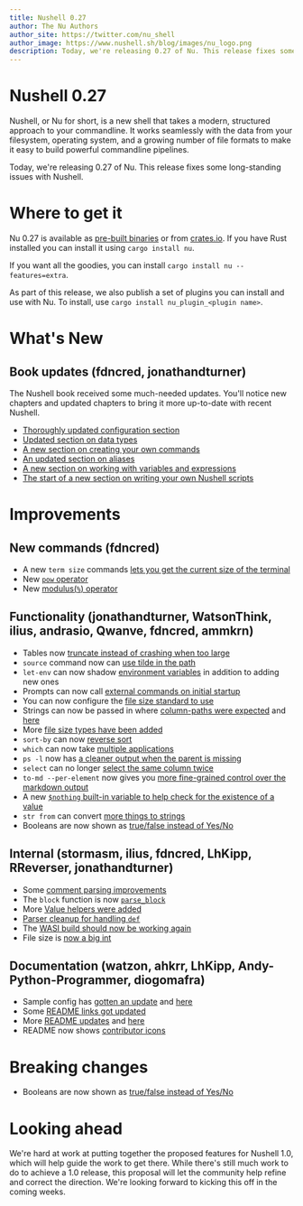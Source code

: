 ```yaml
---
title: Nushell 0.27
author: The Nu Authors
author_site: https://twitter.com/nu_shell
author_image: https://www.nushell.sh/blog/images/nu_logo.png
description: Today, we're releasing 0.27 of Nu. This release fixes some long-standing issues with Nushell.
---
```


# Nushell 0.27

Nushell, or Nu for short, is a new shell that takes a modern, structured approach to your commandline. It works seamlessly with the data from your filesystem, operating system, and a growing number of file formats to make it easy to build powerful commandline pipelines.

Today, we're releasing 0.27 of Nu. This release fixes some long-standing issues with Nushell.

<!-- more -->

# Where to get it

Nu 0.27 is available as [pre-built binaries](https://github.com/nushell/nushell/releases/tag/0.27.0) or from [crates.io](https://crates.io/crates/nu). If you have Rust installed you can install it using `cargo install nu`.

If you want all the goodies, you can install `cargo install nu --features=extra`.

As part of this release, we also publish a set of plugins you can install and use with Nu. To install, use `cargo install nu_plugin_<plugin name>`.

# What's New

## Book updates (fdncred, jonathandturner)

The Nushell book received some much-needed updates. You'll notice new chapters and updated chapters to bring it more up-to-date with recent Nushell.

- [Thoroughly updated configuration section](https://www.nushell.sh/book/configuration)
- [Updated section on data types](https://www.nushell.sh/book/types_of_data)
- [A new section on creating your own commands](https://www.nushell.sh/book/custom_commands)
- [An updated section on aliases](https://www.nushell.sh/book/aliases)
- [A new section on working with variables and expressions](https://www.nushell.sh/book/variables_and_subexpressions)
- [The start of a new section on writing your own Nushell scripts](https://www.nushell.sh/book/scripts)

# Improvements

## New commands (fdncred)

- A new `term size` commands [lets you get the current size of the terminal](https://github.com/nushell/nushell/pull/3038)
- New [`pow` operator](https://github.com/nushell/nushell/pull/2976)
- New [modulus(`%`) operator](https://github.com/nushell/nushell/pull/2975)

## Functionality (jonathandturner, WatsonThink, ilius, andrasio, Qwanve, fdncred, ammkrn)

- Tables now [truncate instead of crashing when too large](https://github.com/nushell/nushell/pull/3061)
- `source` command now can [use tilde in the path](https://github.com/nushell/nushell/pull/3059)
- `let-env` can now shadow [environment variables](https://github.com/nushell/nushell/pull/3057) in addition to adding new ones
- Prompts can now call [external commands on initial startup](https://github.com/nushell/nushell/pull/3056)
- You can now configure the [file size standard to use](https://github.com/nushell/nushell/pull/3045)
- Strings can now be passed in where [column-paths were expected](https://github.com/nushell/nushell/pull/3048) and [here](https://github.com/nushell/nushell/pull/3016)
- More [file size types have been added](https://github.com/nushell/nushell/pull/3035)
- `sort-by` can now [reverse sort](https://github.com/nushell/nushell/pull/3025)
- `which` can now take [multiple applications](https://github.com/nushell/nushell/pull/3024)
- `ps -l` now has [a cleaner output when the parent is missing](https://github.com/nushell/nushell/pull/3015)
- `select` can no longer [select the same column twice](https://github.com/nushell/nushell/pull/3012)
- `to-md --per-element` now gives you [more fine-grained control over the markdown output](https://github.com/nushell/nushell/pull/2997)
- A new [`$nothing` built-in variable to help check for the existence of a value](https://github.com/nushell/nushell/pull/2995)
- `str from` can convert [more things to strings](https://github.com/nushell/nushell/pull/2977)
- Booleans are now shown as [true/false instead of Yes/No](https://github.com/nushell/nushell/pull/3043)

## Internal (stormasm, ilius, fdncred, LhKipp, RReverser, jonathandturner)

- Some [comment parsing improvements](https://github.com/nushell/nushell/pull/3053)
- The `block` function is now [`parse_block`](https://github.com/nushell/nushell/pull/3047)
- More [Value helpers were added](https://github.com/nushell/nushell/pull/3000)
- [Parser cleanup for handling `def`](https://github.com/nushell/nushell/pull/2986)
- The [WASI build should now be working again](https://github.com/nushell/nushell/pull/2983)
- File size is [now a big int](https://github.com/nushell/nushell/pull/2984)

## Documentation (watzon, ahkrr, LhKipp, Andy-Python-Programmer, diogomafra)

- Sample config has [gotten an update](https://github.com/nushell/nushell/pull/3060) and [here](https://github.com/nushell/nushell/pull/3031)
- Some [README links got updated](https://github.com/nushell/nushell/pull/3052)
- More [README updates](https://github.com/nushell/nushell/pull/3013) and [here](https://github.com/nushell/nushell/pull/2996)
- README now shows [contributor icons](https://github.com/nushell/nushell/pull/2993)

# Breaking changes

- Booleans are now shown as [true/false instead of Yes/No](https://github.com/nushell/nushell/pull/3043)

# Looking ahead

We're hard at work at putting together the proposed features for Nushell 1.0, which will help guide the work to get there. While there's still much work to do to achieve a 1.0 release, this proposal will let the community help refine and correct the direction. We're looking forward to kicking this off in the coming weeks.

